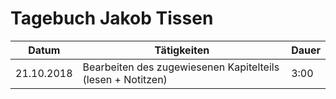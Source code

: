 # Tagebuch Jakob Tissen

Datum      | Tätigkeiten                                                 | Dauer
---------- | ----------------------------------------------------------- | -------------------
21.10.2018 | Bearbeiten des zugewiesenen Kapitelteils (lesen + Notitzen) | 3:00

<script src="https://rleikam.github.io/SW-PM-WS2018-Gruppe_1_4-2/Tageb%C3%BCcher/timeCalculation.js">
</script>
